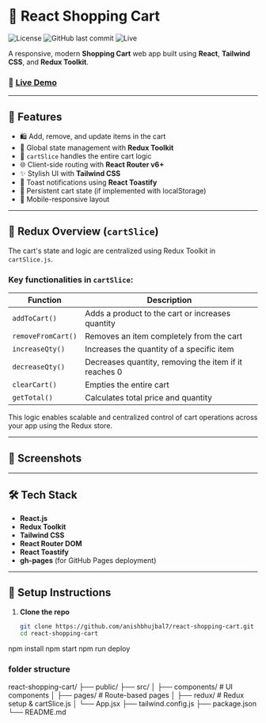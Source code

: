 # 🛒 React Shopping Cart

![License](https://img.shields.io/github/license/anishbhujbal7/react-shopping-cart)
![GitHub last commit](https://img.shields.io/github/last-commit/anishbhujbal7/react-shopping-cart)
![Live](https://img.shields.io/badge/Live%20Demo-Click%20Here-brightgreen?style=flat&logo=vercel)

A responsive, modern **Shopping Cart** web app built using **React**, **Tailwind CSS**, and **Redux Toolkit**.

### 🚀 [Live Demo](https://anishbhujbal7.github.io/react-shopping-cart)

---

## 📌 Features

- 🛍️ Add, remove, and update items in the cart
- 🧠 Global state management with **Redux Toolkit**
- 🛒 `cartSlice` handles the entire cart logic
- 🌐 Client-side routing with **React Router v6+**
- ✨ Stylish UI with **Tailwind CSS**
- 🔔 Toast notifications using **React Toastify**
- 💾 Persistent cart state (if implemented with localStorage)
- 🎯 Mobile-responsive layout

---

## 🧠 Redux Overview (`cartSlice`)

The cart's state and logic are centralized using Redux Toolkit in `cartSlice.js`.

### Key functionalities in `cartSlice`:

| Function         | Description                                              |
|------------------|----------------------------------------------------------|
| `addToCart()`    | Adds a product to the cart or increases quantity         |
| `removeFromCart()` | Removes an item completely from the cart               |
| `increaseQty()`  | Increases the quantity of a specific item                |
| `decreaseQty()`  | Decreases quantity, removing the item if it reaches 0    |
| `clearCart()`    | Empties the entire cart                                  |
| `getTotal()`     | Calculates total price and quantity                      |

This logic enables scalable and centralized control of cart operations across your app using the Redux store.

---

## 📸 Screenshots

<!-- Add screenshots if you have any -->
<!-- ![Screenshot](./screenshots/cart.png) -->

---

## 🛠️ Tech Stack

- **React.js**
- **Redux Toolkit**
- **Tailwind CSS**
- **React Router DOM**
- **React Toastify**
- **gh-pages** (for GitHub Pages deployment)

---

## 🚧 Setup Instructions

1. **Clone the repo**
   ```bash
   git clone https://github.com/anishbhujbal7/react-shopping-cart.git
   cd react-shopping-cart
npm install
npm start
npm run deploy

### folder structure
react-shopping-cart/
├── public/
├── src/
│   ├── components/       # UI components
│   ├── pages/            # Route-based pages
│   ├── redux/            # Redux setup & cartSlice.js
│   └── App.jsx
├── tailwind.config.js
├── package.json
└── README.md
